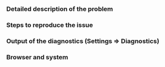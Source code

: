 ### Detailed description of the problem

### Steps to reproduce the issue

### Output of the diagnostics (Settings => Diagnostics)

### Browser and system
